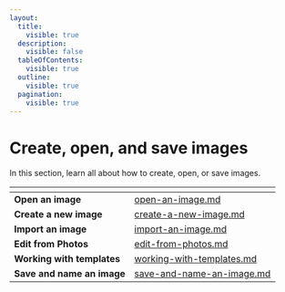 ```yaml
---
layout:
  title:
    visible: true
  description:
    visible: false
  tableOfContents:
    visible: true
  outline:
    visible: true
  pagination:
    visible: true
---
```


# Create, open, and save images

In this section, learn all about how to create, open, or save images.

<table data-view="cards"><thead><tr><th></th><th data-hidden data-card-target data-type="content-ref"></th></tr></thead><tbody><tr><td><strong>Open an image</strong>  </td><td><a href="../open-an-image.md">open-an-image.md</a></td></tr><tr><td><strong>Create a new image</strong>   </td><td><a href="../pixelmator-pro-basics/create-a-new-image.md">create-a-new-image.md</a></td></tr><tr><td><strong>Import an image</strong></td><td><a href="import-an-image.md">import-an-image.md</a></td></tr><tr><td><strong>Edit from Photos</strong></td><td><a href="edit-from-photos.md">edit-from-photos.md</a></td></tr><tr><td><strong>Working with templates</strong></td><td><a href="../pixelmator-pro-basics/working-with-templates.md">working-with-templates.md</a></td></tr><tr><td><strong>Save and name an image</strong>   </td><td><a href="save-and-name-an-image.md">save-and-name-an-image.md</a></td></tr></tbody></table>
